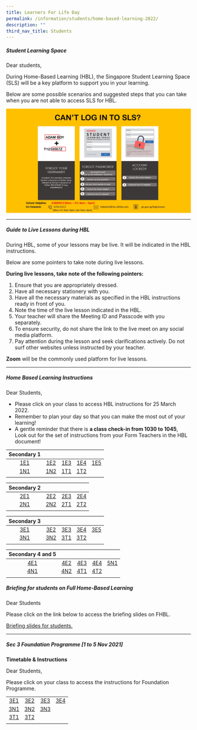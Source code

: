 ```yaml
---
title: Learners For Life Day
permalink: /information/students/home-based-learning-2022/
description: ""
third_nav_title: Students
---
```


##### Student Learning Space
Dear students,  
  
During Home-Based Learning (HBL), the Singapore Student Learning Space (SLS) will be a key platform to support you in your learning.  
  
Below are some possible scenarios and suggested steps that you can take when you are not able to access SLS for HBL.

![](/images/Steps%20to%20login%20to%20SLS.jpg)

---------------------
##### Guide to Live Lessons during HBL
During HBL, some of your lessons may be live. It will be indicated in the HBL instructions. 

Below are some pointers to take note during live lessons.  
  
**During live lessons, take note of the following pointers:**
1. Ensure that you are appropriately dressed.
2. Have all necessary stationery with you.  
3. Have all the necessary materials as specified in the HBL instructions ready in front of you.
4. Note the time of the live lesson indicated in the HBL.
5. Your teacher will share the Meeting ID and Passcode with you separately.
6. To ensure security, do not share the link to the live meet on any social media platform.
7. Pay attention during the lesson and seek clarifications actively. Do not surf other websites unless instructed by your teacher.
    
**Zoom** will be the commonly used platform for live lessons.

-------------------------
##### Home Based Learning Instructions

Dear Students,  
* Please click on your class to access HBL instructions for 25 March 2022.  
* Remember to plan your day so that you can make the most out of your learning! 
* A gentle reminder that there is **a class check-in from 1030 to 1045**, Look out for the set of instructions from your Form Teachers in the HBL document!

| Secondary 1 |     |     |     |     |
|:-----------:|:---:|:---:|:---:|:---:|
| [1E1](https://docs.google.com/document/d/17-bg7RcHWwtxZGt1EP1c31wdDEoswm_qbxIBeAw7k7g/edit) | [1E2](https://docs.google.com/document/d/1GBioB3FhsNUmMJUwfPAyUD-naAKZlBlPUIb3n-_KUYU/edit) | [1E3](https://docs.google.com/document/d/1zWcUKKi2I3p2wL2WqdfB4YAy6q4GVSzo3YbmVE0upgY/edit) | [1E4](https://docs.google.com/document/d/1v21irUM--LWXNVM5blILBmKf4LuMMZ0DXB_pDAOt_68/edit) | [1E5](https://docs.google.com/document/d/1pE4766XCUCBMeCZdOgqBljdo1VD_7Cb8paSHv4G1cLY/edit) |
| [1N1](https://docs.google.com/document/d/1QcHWgowveIdQYYLAtKmL8Cf5J5dcXdKO832PH35v4Qk/edit) | [1N2](https://docs.google.com/document/d/1487XUw_dRcmYIcUo_jiF3GcUKk-SAOz7cJTIpHcKwmY/edit) | [1T1](https://docs.google.com/document/d/1eljAqc-MeT8CLslfNUpcQGSD9y72mO6fj77zUySSjPg/edit) | [1T2](https://docs.google.com/document/d/1fteSBerFvZxGGNODMI-dzitagRwL0jD0GS2rQ28aGsg/edit) |     |
| | | | | |

| Secondary 2 |     |     |     |
|:-----------:|:---:|:---:|:---:|
| [2E1](https://docs.google.com/document/d/1DIKg4KVhw2nk7Ua81zjcieH9JRncC9H6pSa0b4_hKzE/edit) | [2E2](https://docs.google.com/document/d/1_PhchfLg5p9vnHPCFNA_GpP220D6crNIaXCWgEoWg5I/edit) | [2E3](https://docs.google.com/document/d/1qjMDSDpyJXCwq4ZBWLiZDmVfAaN67qiHA0i2p4Z3S9w/edit) | [2E4](https://docs.google.com/document/d/1ZRgueITkgr0gFz8PSuBuKyAkxjVVJ_Y9oC3dktQFq3I/edit) |
| [2N1](https://docs.google.com/document/d/1YJKUFXVTKA7IY5S6DenRI_meYd_M4BAJHhMybM2-xCI/edit) | [2N2](https://docs.google.com/document/d/1e3uM7mi-5lheyNX-WChBY35U6XiWd-3WJE2ds3xxSyU/edit) | [2T1](https://docs.google.com/document/d/1c6gpno2La3QWnA9WHFhRCmteJ4TPHFj8f8tyy5zYEpI/edit) | [2T2](https://docs.google.com/document/d/1bTOd9bANm9LJIrV7IVZlb6sA9Ljh5OarCr6O-FKuOOg/edit) |
| | | | |

| Secondary 3 |     |     |     |     |
|:-----------:|:---:|:---:|:---:|:---:|
| [3E1](https://docs.google.com/document/d/12IpEL8prxsU1PTQssXX8maYoH-R_AA_apn14cqvNXAM/edit) | [3E2](https://docs.google.com/document/d/1wlv1vENig11s0x4vSgwkDRQ5qeei4vulktEGy1yWbQ0/edit) | [3E3](https://docs.google.com/document/d/1l3wNhnNS47J6nGb-bxyrSzaCzMbF0FGaQEF5vab5vaw/edit) | [3E4](https://docs.google.com/document/d/113tL8DnV6c103dxDqRmIHHlJCVSKwDj_8ylkBaA6vHI/edit) | [3E5](https://docs.google.com/document/d/1oDBTeMr69c7_oaLvdM-hcUPcBZJgVyKR17WnLbH55qk/edit) |
| [3N1](https://docs.google.com/document/d/1QHWS9kfl1TwayGgQREjLspzfTQ7I45vQWAVNBs2Audc/edit) | [3N2](https://docs.google.com/document/d/1QTdOnU2gDEF5adx2fDTfHdJQcrWGvH56dLHOeVSxJoE/edit) | [3T1](https://docs.google.com/document/d/1FizIyXxyjAcsBBMvtx7eXO_R3iopt0elt-c9fFMK4So/edit) | [3T2](https://docs.google.com/document/d/1Q6c5vn6XS5lo11zxSgAkCIjlHueDXaas11BhEnIEfUk/edit) |     |
| | | | | |

| Secondary 4 and 5 |  |  |  |  |
|:-----------:|:---:|:---:|:---:|:---:|
| [4E1](https://docs.google.com/document/d/18wJroulC6kBOm6DkfiTHykV6bcMpFAQCCEx5Zg3_70c/edit) | [4E2](https://docs.google.com/document/d/1kesOWjNvP5KtrKnMMfW_uU5P7fjMvisOfSmxRhi1VK8/edit) | [4E3](https://docs.google.com/document/d/1hSSOWMerrEq8V7k0gQLYM3ZGSK6EEApcSwzCMosVkVU/edit) | [4E4](https://docs.google.com/document/d/1K0JX9Ty1oRAKg5zXrHfAHrtr9bLw78KJQQk7NoZpYSQ/edit) | [5N1](https://docs.google.com/document/d/1UEY21B9NPJObecY72fGaHfeKzcP4oiHhU9y0s4WEc4g/edit) |
| [4N1](https://docs.google.com/document/d/1n6-N_qiCVXwjh9mN7va455TOJZeAT01b_FJOGoXZkpI/edit) | [4N2](https://docs.google.com/document/d/1gtN6Fod3ZWiD6ccT5jnl3aPjsLRX3kP9Jn110cG2AXg/edit) | [4T1](https://docs.google.com/document/d/1V0n-yXXhMb6ZFJOvYrPkpDsBcEtElSBkE5oPMS-HSpI/edit) | [4T2](https://docs.google.com/document/d/1e63UYSMT4e5Svyvnno-LyuB4p7XH8RQsxMZyT2Y9mi8/edit) |  |
| | | | | | 

##### Briefing for students on Full Home-Based Learning

Dear Students  
  
Please click on the link below to access the briefing slides on FHBL.

[Briefing slides for students.](/files/HBL%20communication%20for%20students%2018%20May.pdf)

--------------------------------------
##### Sec 3 Foundation Programme [1 to 5 Nov 2021]

**Timetable & Instructions**

Dear Students,  
  
Please click on your class to access the instructions for Foundation Programme.

|  |  |  |  |
|:-----------:|:---:|:---:|:---:|
| [3E1](https://docs.google.com/document/d/1trBnvA5emoLWxu_BXjqzFIZAPZaaX7Xi/edit) | [3E2](https://docs.google.com/document/d/1mB7t9GvtLprRRdy5KsJdq1JW-av3a1Bv/edit) | [3E3](https://docs.google.com/document/d/1Fv2borkNqncJHCIlShA1M9NauHqh0Qln/edit) | [3E4](https://docs.google.com/document/d/1A83MDKJQ0rZBvABhFWMZF_MYGwvYlh8I/edit) |
| [3N1](https://docs.google.com/document/d/1lnliAdygSDrdD9GviQl-eVcZKFE_WDnN/edit) | [3N2](https://docs.google.com/document/d/1hwhBKnOowpMHBDLP1HPt_JN1_c6lCnOE/edit) | [3N3](https://docs.google.com/document/d/1cuQO41c--H2jksteigN6hkIXN0511wz2/edit) |  |
| [3T1](https://docs.google.com/document/d/1jxfZdmPiPEQPW1YHvizNoN6F-kQDsYQJ/edit) | [3T2](https://docs.google.com/document/d/11GNsU2bZY1mDwC4QyZO8R4saqcvkOrGK/edit)  |   |  |
| | | | |